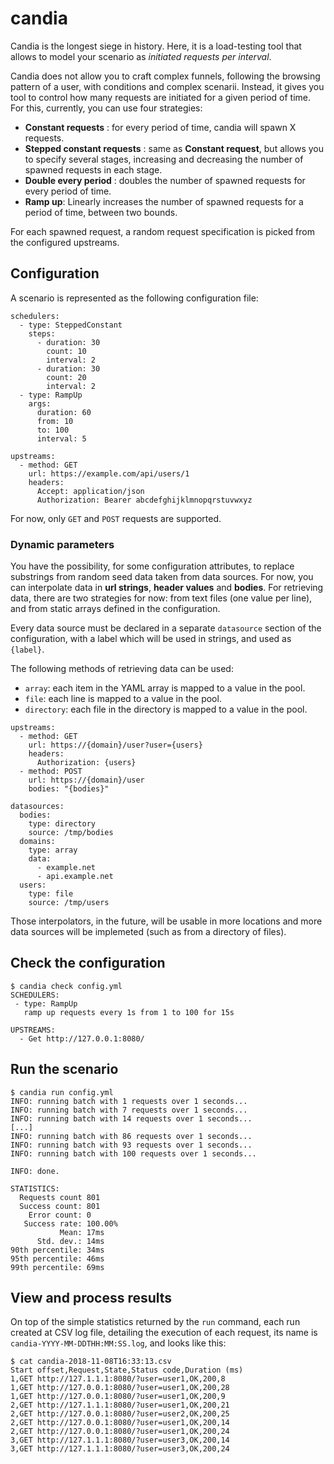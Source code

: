 # candia

Candia is the longest siege in history. Here, it is a load-testing tool that allows to model your scenario as _initiated requests per interval_.

Candia does not allow you to craft complex funnels, following the browsing pattern of a user, with conditions and complex scenarii. Instead, it gives you tool to control how many requests are initiated for a given period of time. For this, currently, you can use four strategies:

 * **Constant requests** : for every period of time, candia will spawn X requests.
 * **Stepped constant requests** : same as **Constant request**, but allows you to specify several stages, increasing and decreasing the number of spawned requests in each stage.
 * **Double every period** : doubles the number of spawned requests for every period of time.
 * **Ramp up**: Linearly increases the number of spawned requests for a period of time, between two bounds.

For each spawned request, a random request specification is picked from the configured upstreams.

## Configuration

A scenario is represented as the following configuration file:

```
schedulers:
  - type: SteppedConstant
    steps:
      - duration: 30
        count: 10
        interval: 2
      - duration: 30
        count: 20
        interval: 2
  - type: RampUp
    args:
      duration: 60
      from: 10
      to: 100
      interval: 5

upstreams:
  - method: GET
    url: https://example.com/api/users/1
    headers:
      Accept: application/json
      Authorization: Bearer abcdefghijklmnopqrstuvwxyz
```

For now, only ```GET``` and ```POST``` requests are supported.

### Dynamic parameters

You have the possibility, for some configuration attributes, to replace substrings from random seed data taken from data sources. For now, you can interpolate data in **url strings**, **header values** and **bodies**. For retrieving data, there are two strategies for now: from text files (one value per line), and from static arrays defined in the configuration.

Every data source must be declared in a separate ```datasource``` section of the configuration, with a label which will be used in strings, and used as ```{label}```.

The following methods of retrieving data can be used:

 * ```array```: each item in the YAML array is mapped to a value in the pool.
 * ```file```: each line is mapped to a value in the pool.
 * ```directory```: each file in the directory is mapped to a value in the pool.

```
upstreams:
  - method: GET
    url: https://{domain}/user?user={users}
    headers:
      Authorization: {users}
  - method: POST
    url: https://{domain}/user
    bodies: "{bodies}"

datasources:
  bodies:
    type: directory
    source: /tmp/bodies
  domains:
    type: array
    data:
      - example.net
      - api.example.net
  users:
    type: file
    source: /tmp/users    
```

Those interpolators, in the future, will be usable in more locations and more data sources will be implemeted (such as from a directory of files).

## Check the configuration

```
$ candia check config.yml
SCHEDULERS:
 - type: RampUp
   ramp up requests every 1s from 1 to 100 for 15s

UPSTREAMS:
  - Get http://127.0.0.1:8080/
```

## Run the scenario

```
$ candia run config.yml
INFO: running batch with 1 requests over 1 seconds...
INFO: running batch with 7 requests over 1 seconds...
INFO: running batch with 14 requests over 1 seconds...
[...]
INFO: running batch with 86 requests over 1 seconds...
INFO: running batch with 93 requests over 1 seconds...
INFO: running batch with 100 requests over 1 seconds...

INFO: done.

STATISTICS:
  Requests count 801
  Success count: 801
    Error count: 0
   Success rate: 100.00%
           Mean: 17ms
      Std. dev.: 14ms
90th percentile: 34ms
95th percentile: 46ms
99th percentile: 69ms
```
## View and process results

On top of the simple statistics returned by the ```run``` command, each run created at CSV log file, detailing the execution of each request, its name is ```candia-YYYY-MM-DDTHH:MM:SS.log```, and looks like this:

```
$ cat candia-2018-11-08T16:33:13.csv
Start offset,Request,State,Status code,Duration (ms)
1,GET http://127.1.1.1:8080/?user=user1,OK,200,8
1,GET http://127.0.0.1:8080/?user=user1,OK,200,28
1,GET http://127.0.0.1:8080/?user=user1,OK,200,9
2,GET http://127.1.1.1:8080/?user=user1,OK,200,21
2,GET http://127.0.0.1:8080/?user=user2,OK,200,25
2,GET http://127.0.0.1:8080/?user=user1,OK,200,14
2,GET http://127.0.0.1:8080/?user=user1,OK,200,24
3,GET http://127.1.1.1:8080/?user=user3,OK,200,14
3,GET http://127.1.1.1:8080/?user=user3,OK,200,24
```
